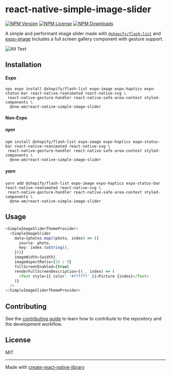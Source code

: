 # react-native-simple-image-slider
[![NPM Version](https://img.shields.io/npm/v/@one-am/react-native-simple-image-slider.svg?style=flat)](https://www.npmjs.com/package/@one-am/react-native-simple-image-slider)
[![NPM License](https://img.shields.io/npm/l/@one-am/react-native-simple-image-slider.svg?style=flat)](LICENSE)
[![NPM Downloads](https://img.shields.io/npm/dt/@one-am/react-native-simple-image-slider.svg?style=flat)](https://www.npmjs.com/package/@one-am/react-native-simple-image-slider)

A simple and performant image slider made with [`@shopify/flash-list`](https://github.com/Shopify/flash-list)
and [expo-image](https://docs.expo.dev/versions/latest/sdk/image/)
Includes a full screen gallery component with gesture support.

![Alt Text](docs/slider-demo.gif)

## Installation

#### Expo

```shell
npx expo install @shopify/flash-list expo-image expo-haptics expo-status-bar react-native-reanimated react-native-svg \
 react-native-gesture-handler react-native-safe-area-context styled-components \
  @one-am/react-native-simple-image-slider
```

#### Non-Expo

##### npm

```shell
npm install @shopify/flash-list expo-image expo-haptics expo-status-bar react-native-reanimated react-native-svg \
 react-native-gesture-handler react-native-safe-area-context styled-components \
  @one-am/react-native-simple-image-slider
```

##### yarn

```shell
yarn add @shopify/flash-list expo-image expo-haptics expo-status-bar react-native-reanimated react-native-svg \
 react-native-gesture-handler react-native-safe-area-context styled-components \
  @one-am/react-native-simple-image-slider
```

## Usage

```typescript jsx
<SimpleImageSliderThemeProvider>
  <SimpleImageSlider
    data={photos.map((photo, index) => ({
      source: photo,
      key: index.toString(),
    }))}
    imageWidth={width}
    imageAspectRatio={16 / 9}
    fullScreenEnabled={true}
    renderFullScreenDescription={(_, index) => (
      <Text style={{ color: '#ffffff' }}>Picture {index}</Text>
    )}
  />
</SimpleImageSliderThemeProvider>
```

## Contributing

See the [contributing guide](CONTRIBUTING.md) to learn how to contribute to the repository and the development workflow.

## License

MIT

---

Made with [create-react-native-library](https://github.com/callstack/react-native-builder-bob)
